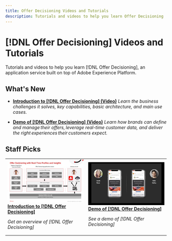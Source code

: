 ```yaml
---
title: Offer Decisioning Videos and Tutorials
description: Tutorials and videos to help you learn Offer Decisioning
---
```


# [!DNL Offer Decisioning] Videos and Tutorials

Tutorials and videos to help you learn [!DNL Offer Decisioning], an application service built on top of Adobe Experience Platform.

## What's New

* **[Introduction to [!DNL Offer Decisioning] (Video)](introduction-to-offer-decisioning.md)**
    *Learn the business challenges it solves, key capabilities, basic architecture, and main use cases.*

* **[Demo of [!DNL Offer Decisioning] (Video)](demo-of-offer-decisioning.md)**
    *Learn how brands can define and manage their offers, leverage real-time customer data, and deliver the right experiences their customers expect.*

## Staff Picks

<table>
<tr>
<td>
    <a href="introduction-to-offer-decisioning.md">
      <img alt="Introduction to [!DNL Offer Decisioning]" src="assets/326961.jpg" />
    </a>
    <div>
      <a href="introduction-to-offer-decisioning.md">
    <strong>Introduction to [!DNL Offer Decisioning]</strong>
    </a>
    </div>
    <p>
    <em>Get an overview of [!DNL Offer Decisioning]</em>
    <p>
</td>
<td>
    <a href="demo-of-offer-decisioning.md">
      <img alt="Demo of [!DNL Offer Decisioning]" src="assets/326841.jpg" />
    </a>
    <div>
      <a href="demo-of-offer-decisioning.md">
    <strong>Demo of [!DNL Offer Decisioning]</strong>
    </a>
    </div>
    <p>
    <em>See a demo of [!DNL Offer Decisioning]</em>
    <p>
  </td>
  
</tr>
</table>
